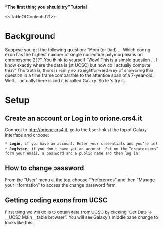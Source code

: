 **“The first thing you should try” Tutorial**

&lt;<TableOfContents(2)>&gt;

Background
==========

Suppose you get the following question: “Mom (or Dad) ... Which coding exon has the highest number of single nucleotide polymorphisms on chromosome 22?”. You think to yourself “Wow! This is a simple question ... I know exactly where the data is (at UCSC) but how do I actually compute this?” The truth is, there is really no straightforward way of answering this question in a time frame comparable to the attention span of a 7-year-old. Well ... actually there is and it is called Galaxy. So let's try it...

Setup
=====

Create an account or Log in to orione.crs4.it
---------------------------------------------

Connect to <http://orione.crs4.it>, go to the User link at the top of Galaxy interface and choose:

`* `**`Login`**`, if you have an account. Enter your credentials and you're in!`
`* `**`Register`**`, if you don't have yet an account. Put on the `“`create` `users`”` form your email, a password and a public name and then log in.`

How to change password
----------------------

From the “User” menu at the top, choose “Preferences” and then “Manage your information” to access the change password form

Getting coding exons from UCSC
------------------------------

First thing we will do is to obtain data from UCSC by clicking “Get Data -&gt; \_\_UCSC Main\_\_ table browser”. You will see Galaxy's middle pane change to looks like this:

